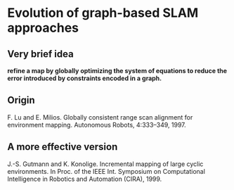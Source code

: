 # Evolution of graph-based SLAM approaches
## Very brief idea
**refine a map by globally optimizing the system of equations to reduce the error introduced by constraints encoded in a graph.**

## Origin
F. Lu and E. Milios. Globally consistent range scan alignment for environment mapping. Autonomous Robots, 4:333–349, 1997.

## A more effective version
J.-S. Gutmann and K. Konolige. Incremental mapping of large cyclic environments. In Proc. of the IEEE Int. Symposium on Computational Intelligence in Robotics and Automation (CIRA), 1999.